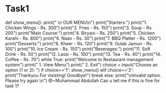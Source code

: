 # Task1
def show_menu(): 
    print("    \n            OUR MENU\n")
    print("Starters:")
    print("1. Chicken Wings - Rs. 300")
    print("2. Fries - Rs. 150")
    print("3. Soup - Rs. 200")
    print("Main Course:")
    print("4. Biryani - Rs. 250")
    print("5. Chicken Karahi - Rs. 800")
    print("6. Naan - Rs. 30")
    print("7. BBQ Platter - Rs. 1200")
    print("Desserts:")
    print("8. Kheer - Rs. 120")
    print("9. Gulab Jamun - Rs. 100")
    print("10. Ice Cream - Rs. 150")
    print("Beverages:")
    print("11. Soft Drink - Rs. 50")
    print("12. Lassi - Rs. 100")
    print("13. Tea - Rs. 40")
    print("14. Coffee - Rs. 70")
while True:
    print("Welcome to Restaurant management system")
    print("    1. View Menu")
    print("    2. Exit")
    choice = input("Choose an option (1 or 2): ")
    if choice=='1':
        show_menu()
    elif choice=='2':
        print("Thankyou For visisting! Goodbye!")
        break
    else:
        print("\nInvalid option. Please try again.\n")
@~Muhammad Abdullah 
Can u tell me if this is fine for task 1?
